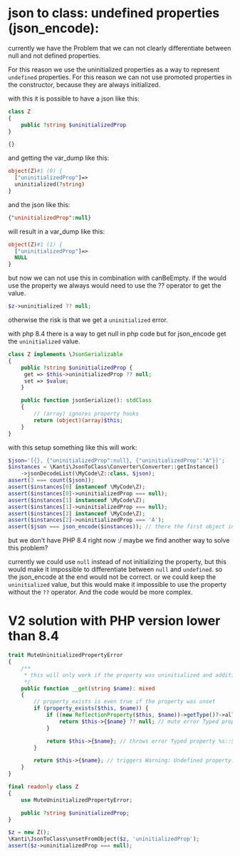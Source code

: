 # json to class: undefined properties  (json_encode):

currently we have the Problem that we can not clearly differentiate between null and not defined properties.

For this reason we use the uninitialized properties as a way to represent `undefined` properties.
For this reason we can not use promoted properties in the constructor, because they are always initialized.

with this it is possible to have a json like this:
````php
class Z
{
    public ?string $uninitializedProp
}
````
````json
{}
````

and getting the var_dump like this:
````php
object(Z)#1 (0) {
  ["uninitializedProp"]=>
  uninitialized(?string)
}
````

and the json like this:
````json
{"uninitializedProp":null}
````

will result in a var_dump like this:
````php
object(Z)#1 (1) {
  ["uninitializedProp"]=>
  NULL
}
````

but now we can not use this in combination with canBeEmpty.
if the would use the property we always would need to use the ?? operator to get the value.

````php
$z->uninitialized ?? null;
````

otherwise the risk is that we get a `uninitialized` error.

with php 8.4 there is a way to get null in php code but for json_encode get the `uninitialized` value.

````php
class Z implements \JsonSerializable
{
    public ?string $uninitializedProp {
     get => $this->uninitializedProp ?? null;
     set => $value;
    }

    public function jsonSerialize(): stdClass
    {
        // (array) ignores property hooks 
        return (object)(array)$this;
    }
}
````

with this setup something like this will work:

```php
$json='[{}, {"uninitializedProp":null}, {"uninitializedProp":"A"}]';
$instances = \Kanti\JsonToClass\Converter\Converter::getInstance()
    ->jsonDecodeList(\MyCode\Z::class, $json);
assert(3 === count($json));
assert($instances[0] instanceof \MyCode\Z);
assert($instances[0]->uninitializedProp === null);
assert($instances[1] instanceof \MyCode\Z);
assert($instances[1]->uninitializedProp === null);
assert($instances[2] instanceof \MyCode\Z);
assert($instances[2]->uninitializedProp === 'A');
assert($json === json_encode($instances)); // there the first object in json is still undefined
```

but we don't have PHP 8.4 right now :/ maybe we find another way to solve this problem?

currently we could use `null` instead of not initializing the property, but this would make it impossible to differentiate between `null` and `undefined`. so the json_encode at the end would not be correct.
or we could keep the `uninitialized` value, but this would make it impossible to use the property without the `??` operator. And the code would be more complex.



# V2 solution with PHP version lower than 8.4

````php
trait MuteUninitializedPropertyError
{
    /**
     * this will only work if the property was uninitialized and additionally unset
     */
    public function __get(string $name): mixed
    {
        // property_exists is even true if the property was unset
        if (property_exists($this, $name)) {
            if ((new ReflectionProperty($this, $name))->getType()?->allowsNull()) {
                return $this->{$name} ?? null; // mute error Typed property %s::$%s must not be accessed before initialization
            }

            return $this->{$name}; // throws error Typed property %s::$%s must not be accessed before initialization
        }

        return $this->{$name}; // triggers Warning: Undefined property: %s::$%s in %s on line %d
    }
}

final readonly class Z
{
    use MuteUninitializedPropertyError;

    public ?string $uninitializedProp;
}

$z = new Z();
\Kanti\JsonToClass\unsetFromObject($z, 'uninitializedProp');
assert($z->uninitializedProp === null);
````

